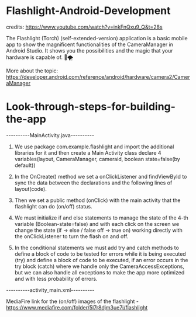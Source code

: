 # Flashlight-Android-Development
credits: https://www.youtube.com/watch?v=inkFnQxu9_Q&t=28s

The Flashlight (Torch) (self-extended-version) application is a basic mobile app to show the magnificent functionalities of the CameraManager in Android Studio. It shows you the possibilities and the magic that your hardware is capable of. 🌠🌪️ 

More about the topic: https://developer.android.com/reference/android/hardware/camera2/CameraManager 

# Look-through-steps-for-building-the-app

----------MainActivity.java----------

1) We use package com.example.flashlight and import the additional libraries for it and then create a Main Activity class declare 4 variables(layout, CameraManager, cameraid, boolean state=false(by default))

2) In the OnCreate() method we set a onClickListener and findViewById to sync the data between the declarations and the following lines of layout(code).

3) Then we set a public method (onClick) with the main activity that the flashlight can do (on/off) status.

4) We must initialize if and else statements to manage the state of the 4-th variable (Boolean-state=false) and with each click on the screen we change the state (if -> else / false off -> true on) working directly with the onClickListener to turn the flash on and off.

5) In the conditional statements we must add try and catch methods to define a block of code to be tested for errors while it is being executed (try) and define a block of code to be executed, if an error occurs in the try block (catch) where we handle only the CameraAccessExceptions, but we can also handle all exceptions to make the app more optimized and with less probability of errors.

----------activity_main.xml----------

MediaFire link for the (on/off) images of the flashlight - https://www.mediafire.com/folder/5l7r8djm3ue7i/flashlight
